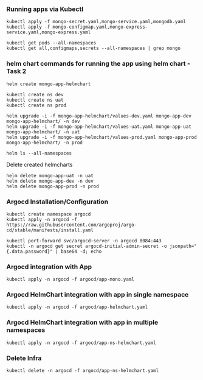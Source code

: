 ### Running apps via Kubectl
```
kubectl apply -f mongo-secret.yaml,mongo-service.yaml,mongodb.yaml
kubectl apply -f mongo-configmap.yaml,mongo-express-service.yaml,mongo-express.yaml 
```
```
kubectl get pods --all-namespaces
kubectl get all,configmaps,secrets --all-namespaces | grep mongo
```
### helm chart commands for running the app using helm chart - Task 2
```
helm create mongo-app-helmchart

kubectl create ns dev
kubectl create ns uat
kubectl create ns prod

helm upgrade -i -f mongo-app-helmchart/values-dev.yaml mongo-app-dev mongo-app-helmchart/ -n dev
helm upgrade -i -f mongo-app-helmchart/values-uat.yaml mongo-app-uat mongo-app-helmchart/ -n uat
helm upgrade -i -f mongo-app-helmchart/values-prod.yaml mongo-app-prod mongo-app-helmchart/ -n prod

helm ls --all-namespaces
```

Delete created helmcharts
```
helm delete mongo-app-uat -n uat
helm delete mongo-app-dev -n dev
helm delete mongo-app-prod -n prod
```

### Argocd Installation/Configuration
```
kubectl create namespace argocd
kubectl apply -n argocd -f https://raw.githubusercontent.com/argoproj/argo-cd/stable/manifests/install.yaml

kubectl port-forward svc/argocd-server -n argocd 8084:443
kubectl -n argocd get secret argocd-initial-admin-secret -o jsonpath="{.data.password}" | base64 -d; echo
```
### Argocd integration with App
```
kubectl apply -n argocd -f argocd/app-mono.yaml
```
### Argocd HelmChart integration with app in single namespace 
```
kubectl apply -n argocd -f argocd/app-helmchart.yaml 
```
### Argocd HelmChart integration with app in multiple namespaces
```
kubectl apply -n argocd -f argocd/app-ns-helmchart.yaml
```



### Delete Infra
```
kubectl delete -n argocd -f argocd/app-ns-helmchart.yaml
```